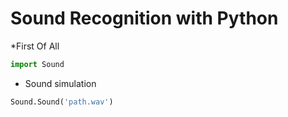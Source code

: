 # Sound Recognition with Python

*First Of All
```python
import Sound
```
* Sound simulation
```python
Sound.Sound('path.wav')
```

